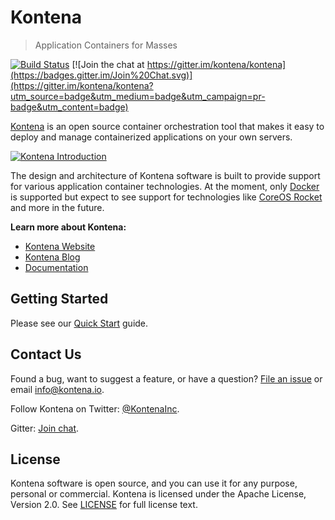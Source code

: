 # Kontena

> Application Containers for Masses

[![Build Status](https://travis-ci.org/kontena/kontena.svg?branch=master)](https://travis-ci.org/kontena/kontena)
[![Join the chat at https://gitter.im/kontena/kontena](https://badges.gitter.im/Join%20Chat.svg)](https://gitter.im/kontena/kontena?utm_source=badge&utm_medium=badge&utm_campaign=pr-badge&utm_content=badge)

[Kontena](http://www.kontena.io) is an open source container orchestration tool that makes it easy to deploy and manage containerized applications on your own servers.

[![Kontena Introduction](https://asciinema.org/a/20584.png)](https://asciinema.org/a/20584)

The design and architecture of Kontena software is built to provide support for various application container technologies. At the moment, only [Docker](https://github.com/docker/docker) is supported but expect to see support for technologies like [CoreOS Rocket](https://github.com/coreos/rocket) and more in the future.

**Learn more about Kontena:**
- [Kontena Website](http://www.kontena.io)
- [Kontena Blog](http://blog.kontena.io)
- [Documentation](docs/)

## Getting Started

Please see our [Quick Start](https://github.com/kontena/kontena/blob/master/docs/getting-started/quick-start.md) guide.

## Contact Us

Found a bug, want to suggest a feature, or have a question? [File an issue](https://github.com/kontena/kontena/issues) or email <a href="mailto:info@kontena.io">info@kontena.io</a>.

Follow Kontena on Twitter: [@KontenaInc](https://twitter.com/KontenaInc).

Gitter: [Join chat](https://gitter.im/kontena/kontena).

## License

Kontena software is open source, and you can use it for any purpose, personal or commercial. Kontena is licensed under the Apache License, Version 2.0. See [LICENSE](LICENSE) for full license text.
